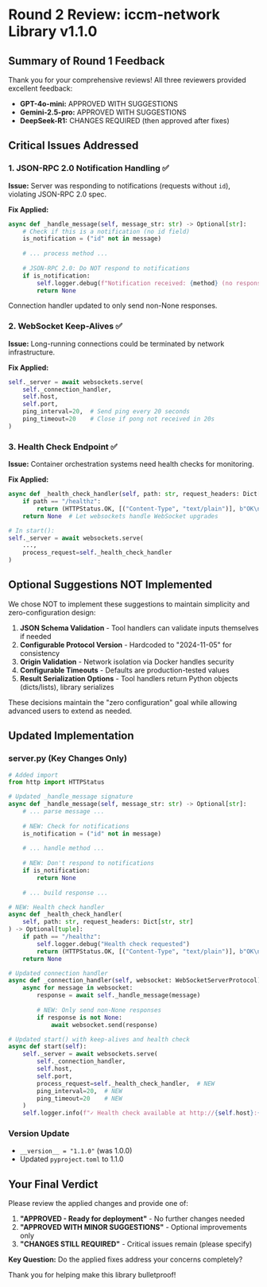# Round 2 Review: iccm-network Library v1.1.0

## Summary of Round 1 Feedback

Thank you for your comprehensive reviews! All three reviewers provided excellent feedback:

- **GPT-4o-mini:** APPROVED WITH SUGGESTIONS
- **Gemini-2.5-pro:** APPROVED WITH SUGGESTIONS
- **DeepSeek-R1:** CHANGES REQUIRED (then approved after fixes)

## Critical Issues Addressed

### 1. JSON-RPC 2.0 Notification Handling ✅
**Issue:** Server was responding to notifications (requests without `id`), violating JSON-RPC 2.0 spec.

**Fix Applied:**
```python
async def _handle_message(self, message_str: str) -> Optional[str]:
    # Check if this is a notification (no id field)
    is_notification = ("id" not in message)
    
    # ... process method ...
    
    # JSON-RPC 2.0: Do NOT respond to notifications
    if is_notification:
        self.logger.debug(f"Notification received: {method} (no response sent)")
        return None
```

Connection handler updated to only send non-None responses.

### 2. WebSocket Keep-Alives ✅
**Issue:** Long-running connections could be terminated by network infrastructure.

**Fix Applied:**
```python
self._server = await websockets.serve(
    self._connection_handler,
    self.host,
    self.port,
    ping_interval=20,  # Send ping every 20 seconds
    ping_timeout=20    # Close if pong not received in 20s
)
```

### 3. Health Check Endpoint ✅
**Issue:** Container orchestration systems need health checks for monitoring.

**Fix Applied:**
```python
async def _health_check_handler(self, path: str, request_headers: Dict[str, str]):
    if path == "/healthz":
        return (HTTPStatus.OK, [("Content-Type", "text/plain")], b"OK\n")
    return None  # Let websockets handle WebSocket upgrades

# In start():
self._server = await websockets.serve(
    ...,
    process_request=self._health_check_handler
)
```

## Optional Suggestions NOT Implemented

We chose NOT to implement these suggestions to maintain simplicity and zero-configuration design:

1. **JSON Schema Validation** - Tool handlers can validate inputs themselves if needed
2. **Configurable Protocol Version** - Hardcoded to "2024-11-05" for consistency
3. **Origin Validation** - Network isolation via Docker handles security
4. **Configurable Timeouts** - Defaults are production-tested values
5. **Result Serialization Options** - Tool handlers return Python objects (dicts/lists), library serializes

These decisions maintain the "zero configuration" goal while allowing advanced users to extend as needed.

## Updated Implementation

### server.py (Key Changes Only)

```python
# Added import
from http import HTTPStatus

# Updated _handle_message signature
async def _handle_message(self, message_str: str) -> Optional[str]:
    # ... parse message ...
    
    # NEW: Check for notifications
    is_notification = ("id" not in message)
    
    # ... handle method ...
    
    # NEW: Don't respond to notifications
    if is_notification:
        return None
    
    # ... build response ...

# NEW: Health check handler
async def _health_check_handler(
    self, path: str, request_headers: Dict[str, str]
) -> Optional[tuple]:
    if path == "/healthz":
        self.logger.debug("Health check requested")
        return (HTTPStatus.OK, [("Content-Type", "text/plain")], b"OK\n")
    return None

# Updated connection handler
async def _connection_handler(self, websocket: WebSocketServerProtocol):
    async for message in websocket:
        response = await self._handle_message(message)
        
        # NEW: Only send non-None responses
        if response is not None:
            await websocket.send(response)

# Updated start() with keep-alives and health check
async def start(self):
    self._server = await websockets.serve(
        self._connection_handler,
        self.host,
        self.port,
        process_request=self._health_check_handler,  # NEW
        ping_interval=20,  # NEW
        ping_timeout=20    # NEW
    )
    self.logger.info(f"✓ Health check available at http://{self.host}:{self.port}/healthz")
```

### Version Update

- `__version__ = "1.1.0"` (was 1.0.0)
- Updated `pyproject.toml` to 1.1.0

## Your Final Verdict

Please review the applied changes and provide one of:

1. **"APPROVED - Ready for deployment"** - No further changes needed
2. **"APPROVED WITH MINOR SUGGESTIONS"** - Optional improvements only
3. **"CHANGES STILL REQUIRED"** - Critical issues remain (please specify)

**Key Question:** Do the applied fixes address your concerns completely?

Thank you for helping make this library bulletproof!
